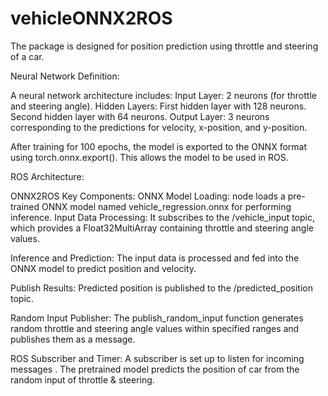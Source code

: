 # vehicleONNX2ROS



The package is designed for position prediction using throttle and steering of a car.


Neural Network Definition:

A neural network architecture includes:
Input Layer: 2 neurons (for throttle and steering angle).
Hidden Layers:
First hidden layer with 128 neurons.
Second hidden layer with 64 neurons.
Output Layer: 3 neurons corresponding to the predictions for velocity, x-position, and y-position.


After training for 100 epochs, the model is exported to the ONNX format using torch.onnx.export(). This allows the model to be used in ROS.


ROS Architecture: 

ONNX2ROS Key Components:
ONNX Model Loading: node loads a pre-trained ONNX model named vehicle_regression.onnx for performing inference.
Input Data Processing: It subscribes to the /vehicle_input topic, which provides a Float32MultiArray containing throttle and steering angle values.

Inference and Prediction:
The input data is processed and fed into the ONNX model to predict position and velocity.

Publish Results:
Predicted position is published to the /predicted_position topic.


Random Input Publisher:
The publish_random_input function generates random throttle and steering angle values within specified ranges and publishes them as a message.


ROS Subscriber and Timer:
A subscriber is set up to listen for incoming messages .
The pretrained model predicts the position of car from the random input of throttle & steering.


